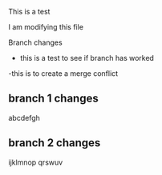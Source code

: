This is a test

I am modifying this file

Branch changes
- this is a test to see if branch has worked

-this is to create a merge conflict

## branch 1 changes
abcdefgh
## branch 2 changes
ijklmnop
qrswuv
